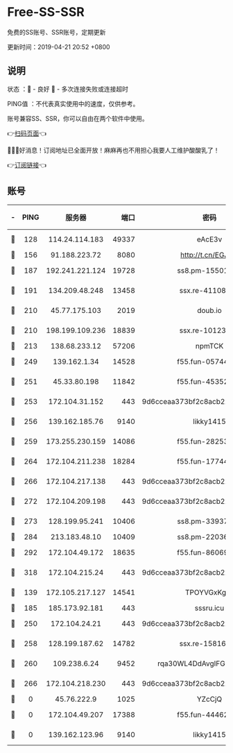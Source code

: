 # Free-SS-SSR

免费的SS账号、SSR账号，定期更新

更新时间：2019-04-21 20:52 +0800

## 说明

状态     ：🙂 - 良好 🙁 - 多次连接失败或连接超时

PING值   ：不代表真实使用中的速度，仅供参考。

账号兼容SS、SSR，你可以自由在两个软件中使用。

👉[扫码页面](https://liesauer.github.io/Free-SS-SSR/)👈

🎉🎉🎉好消息！订阅地址已全面开放！麻麻再也不用担心我要人工维护酸酸乳了！

👉[订阅链接](https://www.liesauer.net/yogurt/subscribe?ACCESS_TOKEN=DAYxR3mMaZAsaqUb)👈

## 账号

|-|PING|服务器|端口|密码|加密方式|区域|
|:----:|:----:|:-----:|-----:|:----:|:----:|:----:|
|🙂|128|114.24.114.183|49337|eAcE3v|chacha20-ietf|TW|
|🙂|156|91.188.223.72|8080|http://t.cn/EGJIyrl|rc4-md5|RU|
|🙂|187|192.241.221.124|19728|ss8.pm-15501985|aes-256-cfb|US|
|🙂|191|134.209.48.248|13458|ssx.re-41108917|aes-256-cfb|US|
|🙂|210|45.77.175.103|2019|doub.io|aes-128-ctr|SG|
|🙂|210|198.199.109.236|18839|ssx.re-10123723|aes-256-cfb|US|
|🙂|213|138.68.233.12|57206|npmTCK|rc4-md5|US|
|🙂|249|139.162.1.34|14528|f55.fun-05744880|aes-256-cfb|SG|
|🙂|251|45.33.80.198|11842|f55.fun-45352545|aes-256-cfb|US|
|🙂|253|172.104.31.152|443|9d6cceaa373bf2c8acb22e60b6a58be6|aes-256-cfb|US|
|🙂|256|139.162.185.76|9140|likky1415|aes-256-cfb|DE|
|🙂|259|173.255.230.159|14086|f55.fun-28253939|aes-256-cfb|US|
|🙂|264|172.104.211.238|18284|f55.fun-17744307|aes-256-cfb|US|
|🙂|266|172.104.217.138|443|9d6cceaa373bf2c8acb22e60b6a58be6|aes-256-cfb|US|
|🙂|272|172.104.209.198|443|9d6cceaa373bf2c8acb22e60b6a58be6|aes-256-cfb|US|
|🙂|273|128.199.95.241|10406|ss8.pm-33937991|aes-256-cfb|SG|
|🙂|284|213.183.48.10|10409|ss8.pm-22036959|rc4-md5|RU|
|🙂|292|172.104.49.172|18635|f55.fun-86069991|aes-256-cfb|SG|
|🙂|318|172.104.215.24|443|9d6cceaa373bf2c8acb22e60b6a58be6|aes-256-cfb|US|
|🙂|139|172.105.217.127|14541|TPOYVGxKglpi|aes-256-cfb|JP|
|🙂|185|185.173.92.181|443|sssru.icu|rc4-md5|RU|
|🙂|250|172.104.24.21|443|9d6cceaa373bf2c8acb22e60b6a58be6|aes-256-cfb|US|
|🙂|258|128.199.187.62|14782|ssx.re-15816563|aes-256-cfb|SG|
|🙂|260|109.238.6.24|9452|rqa30WL4DdAvgIFG6Fs3znzTa|aes-256-cfb|FR|
|🙂|266|172.104.218.230|443|9d6cceaa373bf2c8acb22e60b6a58be6|aes-256-cfb|US|
|🙁|0|45.76.222.9|1025|YZcCjQ|rc4-md5|JP|
|🙁|0|172.104.49.207|17388|f55.fun-44462258|aes-256-cfb|SG|
|🙁|0|139.162.123.96|9140|likky1415|aes-256-cfb|JP|

